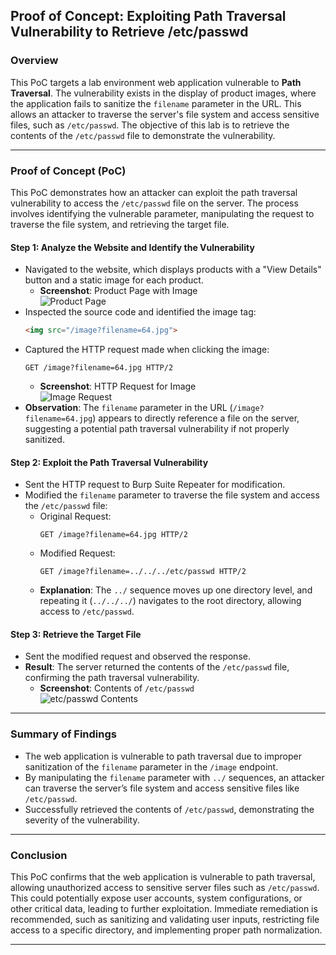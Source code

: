 ## Proof of Concept: Exploiting Path Traversal Vulnerability to Retrieve /etc/passwd

### Overview

This PoC targets a lab environment web application vulnerable to **Path Traversal**. The vulnerability exists in the display of product images, where the application fails to sanitize the `filename` parameter in the URL. This allows an attacker to traverse the server's file system and access sensitive files, such as `/etc/passwd`. The objective of this lab is to retrieve the contents of the `/etc/passwd` file to demonstrate the vulnerability.

---

### Proof of Concept (PoC)

This PoC demonstrates how an attacker can exploit the path traversal vulnerability to access the `/etc/passwd` file on the server. The process involves identifying the vulnerable parameter, manipulating the request to traverse the file system, and retrieving the target file.

#### Step 1: Analyze the Website and Identify the Vulnerability
- Navigated to the website, which displays products with a "View Details" button and a static image for each product.  
  - **Screenshot**: Product Page with Image  
    ![Product Page](https://github.com/user-attachments/assets/772a7bb1-fd7d-41b3-8187-b9ad3c413361)
- Inspected the source code and identified the image tag:  
  ```html
  <img src="/image?filename=64.jpg">
  ```
- Captured the HTTP request made when clicking the image:  
  ```
  GET /image?filename=64.jpg HTTP/2
  ```
  - **Screenshot**: HTTP Request for Image  
    ![Image Request](https://github.com/user-attachments/assets/046e0809-03fb-46ef-b3f1-d1ff63b0708a)
- **Observation**: The `filename` parameter in the URL (`/image?filename=64.jpg`) appears to directly reference a file on the server, suggesting a potential path traversal vulnerability if not properly sanitized.

#### Step 2: Exploit the Path Traversal Vulnerability
- Sent the HTTP request to Burp Suite Repeater for modification.  
- Modified the `filename` parameter to traverse the file system and access the `/etc/passwd` file:  
  - Original Request:  
    ```
    GET /image?filename=64.jpg HTTP/2
    ```
  - Modified Request:  
    ```
    GET /image?filename=../../../etc/passwd HTTP/2
    ```
  - **Explanation**: The `../` sequence moves up one directory level, and repeating it (`../../../`) navigates to the root directory, allowing access to `/etc/passwd`.

#### Step 3: Retrieve the Target File
- Sent the modified request and observed the response.  
- **Result**: The server returned the contents of the `/etc/passwd` file, confirming the path traversal vulnerability.  
  - **Screenshot**: Contents of `/etc/passwd`  
    ![etc/passwd Contents](https://github.com/user-attachments/assets/2f2e1df8-995d-46a4-be4a-5fcc523b067f)

---

### Summary of Findings

- The web application is vulnerable to path traversal due to improper sanitization of the `filename` parameter in the `/image` endpoint.  
- By manipulating the `filename` parameter with `../` sequences, an attacker can traverse the server’s file system and access sensitive files like `/etc/passwd`.  
- Successfully retrieved the contents of `/etc/passwd`, demonstrating the severity of the vulnerability.

---

### Conclusion

This PoC confirms that the web application is vulnerable to path traversal, allowing unauthorized access to sensitive server files such as `/etc/passwd`. This could potentially expose user accounts, system configurations, or other critical data, leading to further exploitation. Immediate remediation is recommended, such as sanitizing and validating user inputs, restricting file access to a specific directory, and implementing proper path normalization.

---

